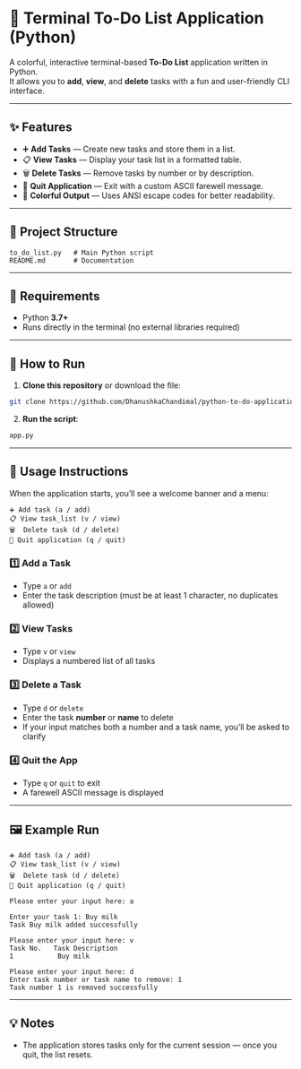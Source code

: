 # 📝 Terminal To-Do List Application (Python)

A colorful, interactive terminal-based **To-Do List** application written in Python.\
It allows you to **add**, **view**, and **delete** tasks with a fun and user-friendly CLI interface.

---

## ✨ Features

- ➕ **Add Tasks** — Create new tasks and store them in a list.
- 📋 **View Tasks** — Display your task list in a formatted table.
- 🗑️ **Delete Tasks** — Remove tasks by number or by description.
- 🛑 **Quit Application** — Exit with a custom ASCII farewell message.
- 🎨 **Colorful Output** — Uses ANSI escape codes for better readability.

---

## 📂 Project Structure

```
to_do_list.py   # Main Python script
README.md       # Documentation
```

---

## 🔧 Requirements

- Python **3.7+**
- Runs directly in the terminal (no external libraries required)

---

## 🚀 How to Run

1. **Clone this repository** or download the file:

```bash
git clone https://github.com/DhanushkaChandimal/python-to-do-application-cmd.git
```

2. **Run the script**:

```bash
app.py
```

---

## 📖 Usage Instructions

When the application starts, you’ll see a welcome banner and a menu:

```
➕ Add task (a / add)
📋 View task_list (v / view)
🗑️  Delete task (d / delete)
🛑 Quit application (q / quit)
```

### **1️⃣ Add a Task**

- Type `a` or `add`
- Enter the task description (must be at least 1 character, no duplicates allowed)

### **2️⃣ View Tasks**

- Type `v` or `view`
- Displays a numbered list of all tasks

### **3️⃣ Delete a Task**

- Type `d` or `delete`
- Enter the task **number** or **name** to delete
- If your input matches both a number and a task name, you’ll be asked to clarify

### **4️⃣ Quit the App**

- Type `q` or `quit` to exit
- A farewell ASCII message is displayed

---

## 🖼️ Example Run

```plaintext
➕ Add task (a / add)
📋 View task_list (v / view)
🗑️  Delete task (d / delete)
🛑 Quit application (q / quit)

Please enter your input here: a

Enter your task 1: Buy milk
Task Buy milk added successfully

Please enter your input here: v
Task No.   Task Description
1           Buy milk

Please enter your input here: d
Enter task number or task name to remove: 1
Task number 1 is removed successfully
```

---

## 💡 Notes

- The application stores tasks only for the current session — once you quit, the list resets.
